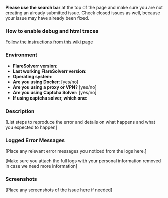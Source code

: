 **Please use the search bar** at the top of the page and make sure you are not creating an already submitted issue.
Check closed issues as well, because your issue may have already been fixed.

### How to enable debug and html traces

[Follow the instructions from this wiki page](https://github.com/FlareSolverr/FlareSolverr/wiki/How-to-enable-debug-and-html-trace)

### Environment

* **FlareSolverr version**:
* **Last working FlareSolverr version**:
* **Operating system**:
* **Are you using Docker**: [yes/no]
* **Are you using a proxy or VPN?** [yes/no]
* **Are you using Captcha Solver:** [yes/no]
* **If using captcha solver, which one:**

### Description

[List steps to reproduce the error and details on what happens and what you expected to happen]

### Logged Error Messages

[Place any relevant error messages you noticed from the logs here.]

[Make sure you attach the full logs with your personal information removed in case we need more information]

### Screenshots

[Place any screenshots of the issue here if needed]

